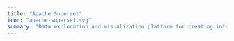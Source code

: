 ```yaml
---
title: "Apache Superset"
icon: "apache-superset.svg"
summary: "Data exploration and visualization platform for creating interactive dashboards and business intelligence insights."
---
```

